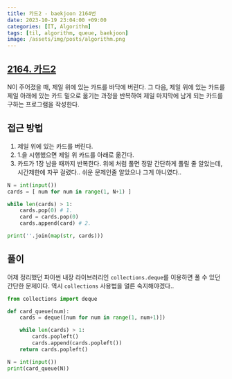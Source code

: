 ```yaml
---
title: 카드2 - baekjoon 2164번
date: 2023-10-19 23:04:00 +09:00
categories: [IT, Algorithm]
tags: [til, algorithm, queue, baekjoon]
image: /assets/img/posts/algorithm.png
---
```


## [2164. 카드2](https://www.acmicpc.net/problem/2164)

N이 주어졌을 때, 제일 위에 있는 카드를 바닥에 버린다. 그 다음, 제일 위에 있는 카드를 제일 아래에 있는 카드 밑으로 옮기는 과정을 반복하여 제일 마지막에 남게 되는 카드를 구하는 프로그램을 작성한다.

## 접근 방법
1. 제일 위에 있는 카드를 버린다.
2. 1.을 시행했으면 제일 위 카드를 아래로 옮긴다.
3. 카드가 1장 남을 때까지 반복한다.
위에 처럼 풀면 정말 간단하게 풀릴 줄 알았는데, 시간제한에 자꾸 걸렸다.. 쉬운 문제인줄 알았으나 그게 아니였다..

```python
N = int(input())
cards = [ num for num in range(1, N+1) ]

while len(cards) > 1:
    cards.pop(0) # 1.
    card = cards.pop(0)
    cards.append(card) # 2.

print(''.join(map(str, cards)))
```

## 풀이
어제 정리했던 파이썬 내장 라이브러리인 `collections.deque`를 이용하면 풀 수 있던 간단한 문제이다. 역시 `collections` 사용법을 얼른 숙지해야겠다..

```python
from collections import deque

def card_queue(num):
    cards = deque([num for num in range(1, num+1)])

    while len(cards) > 1:
        cards.popleft()
        cards.append(cards.popleft())
    return cards.popleft()

N = int(input())
print(card_queue(N))
```